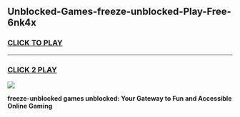 
## Unblocked-Games-freeze-unblocked-Play-Free-6nk4x
<h3>
<a href="https://premium76.site?title=freeze-unblocked&ref=23A">CLICK TO PLAY</a></h3>
<hr>

<h3>
<a href="https://premium76.site?title=freeze-unblocked&ref=23A">CLICK 2 PLAY</a>
  
</h3>

<a href="https://premium76.site?title=freeze-unblocked&ref=23A"><img src="https://clearcache.store/games.png"></a>


**freeze-unblocked games unblocked: Your Gateway to Fun and Accessible Online Gaming**
